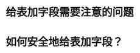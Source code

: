 
# 给表加字段需要注意的问题
[](https://github.com/ProgrammerGoGo/document/blob/main/MySQL/MySQL%E7%9A%84MDL%E9%94%81%E6%98%AF%E4%BB%80%E4%B9%88%3F.md)
# 如何安全地给表加字段？


